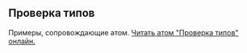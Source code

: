## Проверка типов

Примеры, сопровождающие атом.
[Читать атом "Проверка типов" онлайн.](https://stepik.org/lesson/401326/step/1)